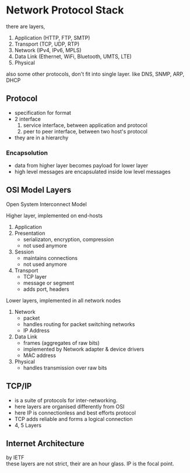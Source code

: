 # Network Protocol Stack

there are layers,

1. Application (HTTP, FTP, SMTP)
1. Transport (TCP, UDP, RTP)
1. Network (IPv4, IPv6, MPLS)
1. Data Link (Ethernet, WiFi, Bluetooth, UMTS, LTE)
1. Physical

also some other protocols, don't fit into single layer.
like DNS, SNMP, ARP, DHCP

## Protocol

- specification for format
- 2 interface
    1. service interface, between application and protocol
    1. peer to peer interface, between two host's protocol
- they are in a hierarchy

### Encapsolution

- data from higher layer becomes payload for lower layer
- high level messages are encapsulated inside low level messages

## OSI Model Layers

Open System Interconnect Model

Higher layer, implemented on end-hosts

1. Application
1. Presentation
    - serializaton, encryption, compression
    - not used anymore
1. Session
    - maintains connections
    - not used anymore
1. Transport
    - TCP layer
    - message or segment
    - adds port, headers

Lower layers, implemented in all network nodes

1. Network
    - packet
    - handles routing for packet switching networks
    - IP Address
1. Data Link
    - frames (aggregates of raw bits)
    - implemented by Network adapter & device drivers
    - MAC address
1. Physical
    - handles transmission over raw bits

## TCP/IP

- is a suite of protocols for inter-networking.
- here layers are organised differently from OSI
- here IP is connectionless and best efforts protocol
- TCP adds reliable and forms a logical connection
- 4, 5 Layers

## Internet Architecture

by IETF  
these layers are not strict, their are an hour glass. IP is the focal point.
